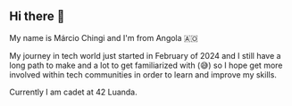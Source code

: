 ## Hi there 👋

My name is Márcio Chingi and I'm from Angola 🇦🇴

My journey in tech world just started in February of 2024 and I still have a long path to make and a lot to get familiarized with (😅) so I hope get more involved within tech communities in order to learn and improve my skills.

Currently I am cadet at 42 Luanda.
